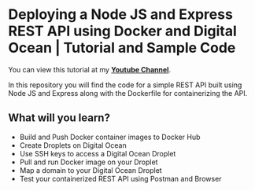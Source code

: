 # Deploying a Node JS and Express REST API using Docker and Digital Ocean | Tutorial and Sample Code

You can view this tutorial at my [**Youtube Channel**](https://youtube.com).

In this repository you will find the code for a simple REST API built using Node JS and Express along with the Dockerfile for containerizing the API. 

## What will you learn?

- Build and Push Docker container images to Docker Hub
- Create Droplets on Digital Ocean
- Use SSH keys to access a Digital Ocean Droplet
- Pull and run Docker image on your Droplet 
- Map a domain to your Digital Ocean Droplet  
- Test your containerized REST API using Postman and Browser

